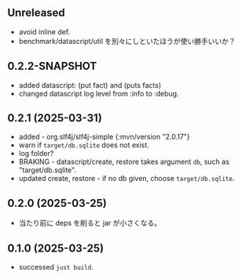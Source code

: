 ## Unreleased

* avoid inline def.
* benchmark/datascript/util を別々にしといたほうが使い勝手いいか？

## 0.2.2-SNAPSHOT

* added datascript: (put fact) and (puts facts)
* changed datascript log level from :info to :debug.

## 0.2.1 (2025-03-31)

* added - org.slf4j/slf4j-simple  {:mvn/version "2.0.17"}
* warn if `target/db.sqlite` does not exist.
* log folder?
* BRAKING - datascript/create, restore takes argument `db`, such as "target/db.sqlite".
* updated create, restore - if no db given, choose `target/db.sqlite`.


## 0.2.0 (2025-03-25)

* 当たり前に deps を削ると jar が小さくなる。

## 0.1.0 (2025-03-25)

* successed `just build`.
